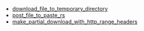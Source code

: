 - [download_file_to_temporary_directory](download_file_to_temporary_directory/README.md)
- [post_file_to_paste_rs](post_file_to_paste_rs/README.md)
- [make_partial_download_with_http_range_headers](make_partial_download_with_http_range_headers/README.md)
